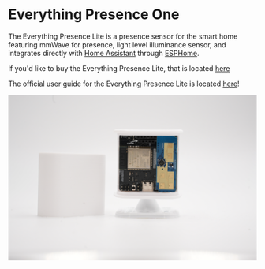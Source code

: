 # Everything Presence One

The Everything Presence Lite is a presence sensor for the smart home featuring mmWave for presence, light level illuminance sensor, and integrates directly with [Home Assistant](https://www.home-assistant.io/) through [ESPHome](https://esphome.io/).

If you'd like to buy the Everything Presence Lite, that is located [here](https://shop.everythingsmart.io/products/everything-presence-lite)

The official user guide for the Everything Presence Lite is located [here](https://everythingsmarthome.github.io/everything-presence-lite/)!

![Everything Presence One](static/images/everything-presence-lite-front-shot-no-cover.jpg)